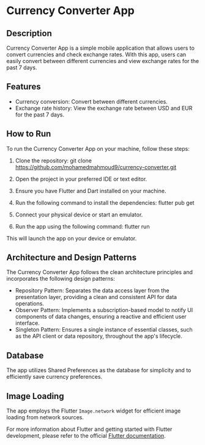 # Currency Converter App

## Description

Currency Converter App is a simple mobile application that allows users to convert currencies and check exchange rates. With this app, users can easily convert between different currencies and view exchange rates for the past 7 days.

## Features

- Currency conversion: Convert between different currencies.
- Exchange rate history: View the exchange rate between USD and EUR for the past 7 days.

## How to Run

To run the Currency Converter App on your machine, follow these steps:

1. Clone the repository:
   git clone https://github.com/mohamedmahmoud9/currency-converter.git

2. Open the project in your preferred IDE or text editor.

3. Ensure you have Flutter and Dart installed on your machine.

4. Run the following command to install the dependencies:
   flutter pub get

5. Connect your physical device or start an emulator.

6. Run the app using the following command: flutter run

This will launch the app on your device or emulator.

## Architecture and Design Patterns

The Currency Converter App follows the clean architecture principles and incorporates the following design patterns:

- Repository Pattern: Separates the data access layer from the presentation layer, providing a clean and consistent API for data operations.
- Observer Pattern: Implements a subscription-based model to notify UI components of data changes, ensuring a reactive and efficient user interface.
- Singleton Pattern: Ensures a single instance of essential classes, such as the API client or data repository, throughout the app's lifecycle.

## Database

The app utilizes Shared Preferences as the database for simplicity and to efficiently save currency preferences.

## Image Loading

The app employs the Flutter `Image.network` widget for efficient image loading from network sources.

For more information about Flutter and getting started with Flutter development, please refer to the official [Flutter documentation](https://flutter.dev/docs).
